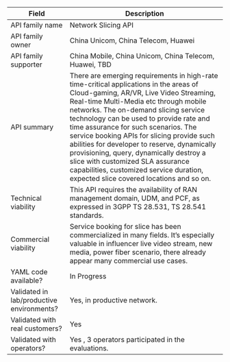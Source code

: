 | **Field** | Description | 
| ---- | ----- |
| API family name | Network Slicing API | 
| API family owner | China Unicom, China Telecom, Huawei |
| API family supporter | China Mobile, China Unicom, China Telecom, Huawei, TBD |
| API summary | There are emerging requirements in high-rate time-critical applications in the areas of Cloud-gaming, AR/VR, Live Video Streaming, Real-time Multi-Media etc through mobile networks. The on-demand slicing service technology can be used to provide rate and time assurance for such scenarios. The service booking APIs for slicing provide such abilities for developer to reserve, dynamically provisioning, query, dynamically destroy a slice with customized SLA assurance capabilities, customized service duration, expected slice covered locations and so on. |
| Technical viability | This API requires the availability of RAN management domain, UDM, and PCF, as expressed in 3GPP TS 28.531, TS 28.541 standards. |
| Commercial viability | Service booking for slice has been commercialized in many fields. It’s especially valuable in influencer live video stream, new media, power fiber scenario, there already appear many commercial use cases.| 
| YAML code available? | In Progress |
| Validated in lab/productive environments? | Yes, in productive network. |
| Validated with real customers? | Yes |
| Validated with operators? | Yes , 3 operators participated in the evaluations. |
